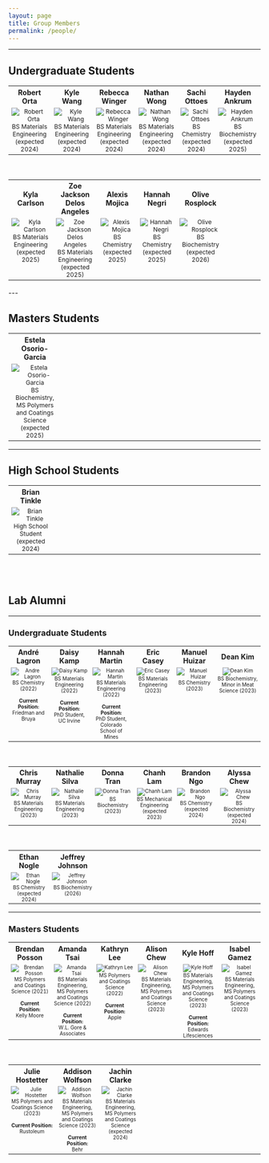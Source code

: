 ```yaml
---
layout: page
title: Group Members
permalink: /people/
---
```

---
## Undergraduate Students
<table>
  <tr style="font-size: 14px; text-align: center; font-weight: bold">
    <th width="12.5%">Robert Orta</th>
    <th width="12.5%">Kyle Wang</th>
    <th width="12.5%">Rebecca Winger</th>
    <th width="12.5%">Nathan Wong</th>
    <th width="12.5%">Sachi Ottoes</th>
    <th width="12.5%">Hayden Ankrum</th>
  </tr>
  <tr style="vertical-align:top; font-size: 12px; text-align: center"> 
    <td>
      <img src="https://lesliehamachi.github.io/images/Robert_Orta.png" alt="Robert Orta" title="Robert Orta"><br>BS Materials Engineering (expected 2024)
    </td>
    <td>
      <img src="https://lesliehamachi.github.io/images/Kyle_Wang.png" alt="Kyle Wang" title="Kyle Wang"><br>BS Materials Engineering (expected 2024)
    </td>
    <td>
      <img src="https://lesliehamachi.github.io/images/Rebecca_Winger.png" alt="Rebecca Winger" title="Rebecca Winger"><br>BS Materials Engineering (expected 2024)
    </td>
    <td>
      <img src="https://lesliehamachi.github.io/images/Nathan_Wong.png" alt="Nathan Wong" title="Nathan Wong"><br>BS Materials Engineering (expected 2024)
    </td>
    <td>
      <img src="https://lesliehamachi.github.io/images/Sachi_Ottoes.png" alt="Sachi Ottoes" title="Sachi Ottoes"><br>BS Chemistry (expected 2024)
    </td>
    <td>
      <img src="https://lesliehamachi.github.io/images/Hayden_Ankrum.png" alt="Hayden Ankrum" title="Hayden Ankrum"><br>BS Biochemistry (expected 2025)
    </td>
  </tr>
</table>
<br>
<table>
  <tr style="font-size: 14px; text-align: center; font-weight: bold">
    <th width="12.5%">Kyla Carlson</th>
    <th width="12.5%">Zoe Jackson Delos Angeles</th>
    <th width="12.5%">Alexis Mojica</th>
    <th width="12.5%">Hannah Negri</th>
    <th width="12.5%">Olive Rosplock</th>
    <th width="12.5%"></th>
  </tr>
  <tr style="vertical-align:top; font-size: 12px; text-align: center"> 
    <td>
      <img src="https://lesliehamachi.github.io/images/Kyla_Carlson.png" alt="Kyla Carlson" title="Kyla Carlson"><br>BS Materials Engineering (expected 2025)
    </td>
    <td>
      <img src="https://lesliehamachi.github.io/images/Zoe_Jackson_Delos_Angeles.png" alt="Zoe Jackson Delos Angeles" title="Zoe Jackson Delos Angeles"><br>BS Materials Engineering (expected 2025)
    </td>
    <td>
      <img src="https://lesliehamachi.github.io/images/Alexis_Mojica.png" alt="Alexis Mojica" title="Alexis Mojica"><br>BS Chemistry (expected 2025)
    </td>
    <td>
      <img src="https://lesliehamachi.github.io/images/Hannah_Negri.jpg" alt="Hannah Negri" title="Hannah Negri"><br>BS Chemistry (expected 2025)
    </td>
    <td>
      <img src="https://lesliehamachi.github.io/images/Olive_Rosplock.png" alt="Olive Rosplock" title="Olive Rosplock"><br>BS Biochemistry (expected 2026)
    </td>
    <td>
    </td>
  </tr>
</table>
---

## Masters Students
<table>
  <tr style="font-size: 14px; text-align: center; font-weight: bold">
    <th width="12.5%">Estela Osorio-Garcia</th>
    <th width="12.5%"></th>
    <th width="12.5%"></th>
    <th width="12.5%"></th>
    <th width="12.5%"></th>
    <th width="12.5%"></th>
  </tr>
  <tr style="vertical-align:top; font-size: 12px; text-align: center"> 
    <td>
      <img src="https://lesliehamachi.github.io/images/Estela_Osorio.png" alt="Estela Osorio-Garcia" title="Estela Osorio-Garcia"><br>BS Biochemistry, MS Polymers and Coatings Science (expected 2025)
    </td>
    <td>
    </td>
    <td>
    </td>
    <td>
    </td>
    <td>
    </td>
    <td>
    </td>
  </tr>
</table>

---
## High School Students
<table>
  <tr style="font-size: 14px; text-align: center; font-weight: bold">
    <th width="12.5%">Brian Tinkle</th>
    <th width="12.5%"></th>
    <th width="12.5%"></th>
    <th width="12.5%"></th>
    <th width="12.5%"></th>
    <th width="12.5%"></th>
  </tr>
  <tr style="vertical-align:top; font-size: 12px; text-align: center"> 
    <td>
      <img src="https://lesliehamachi.github.io/images/Brian_Tinkle.png" alt="Brian Tinkle" title="Brian Tinkle"><br>High School Student (expected 2024)
    </td>
    <td>
    </td>
    <td>
    </td>
    <td>
    </td>
    <td>
    </td>
    <td>
    </td>
  </tr>
</table>
<br>
<br>

## Lab Alumni
---
### Undergraduate Students
<table>
  <tr style="font-size: 14px; text-align: center; font-weight: bold">
    <th width="12.5%">André Lagron</th>
    <th width="12.5%">Daisy Kamp</th>
    <th width="12.5%">Hannah Martin</th>
    <th width="12.5%">Eric Casey</th>
    <th width="12.5%">Manuel Huizar</th>
    <th width="12.5%">Dean Kim</th>
  </tr>
  <tr style="vertical-align:top; font-size: 10px; text-align: center"> 
    <td>
      <img src="https://lesliehamachi.github.io/images/Andre_Lagron.png" alt="Andre Lagron" title="Andre Lagron"><br>BS Chemistry (2022)<br><br><b>Current Position:</b><br>Friedman and Bruya
    </td>
    <td>
      <img src="https://lesliehamachi.github.io/images/Daisy_Kamp.png" alt="Daisy Kamp" title="Daisy Kamp"><br>BS Materials Engineering (2022)<br><br><b>Current Position:</b><br>PhD Student, UC Irvine
    </td>
    <td>
      <img src="https://lesliehamachi.github.io/images/Hannah_Martin.png" alt="Hannah Martin" title="Hannah Martin"><br>BS Materials Engineering (2022)<br><br><b>Current Position:</b><br>PhD Student, Colorado School of Mines
    </td>
    <td>
      <img src="https://lesliehamachi.github.io/images/Eric_Casey.png" alt="Eric Casey" title="Eric Casey"><br>BS Materials Engineering (2023)
    </td>
    <td>
      <img src="https://lesliehamachi.github.io/images/Manuel_Huizar.jpg" alt="Manuel Huizar" title="Manuel Huizar"><br>BS Chemistry (2023)
    </td>
    <td>
      <img src="https://lesliehamachi.github.io/images/Dean_Kim.png" alt="Dean Kim" title="Dean Kim"><br>BS Biochemistry, Minor in Meat Science (2023)
    </td>
  </tr>
</table>
<br>
<table>
  <tr style="font-size: 14px; text-align: center; font-weight: bold">
    <th width="12.5%">Chris Murray</th>
    <th width="12.5%">Nathalie Silva</th>
    <th width="12.5%">Donna Tran</th>
    <th width="12.5%">Chanh Lam</th>
    <th width="12.5%">Brandon Ngo</th>
    <th width="12.5%">Alyssa Chew</th>
  </tr>
  <tr style="vertical-align:top; font-size: 10px; text-align: center"> 
    <td>
      <img src="https://lesliehamachi.github.io/images/Chris_Murray.png" alt="Chris Murray" title="Chris Murray"><br>BS Materials Engineering (2023)
    </td>
    <td>
      <img src="https://lesliehamachi.github.io/images/Nathalie_Silva.png" alt="Nathalie Silva" title="Nathalie Silva"><br>BS Materials Engineering (2023)
    </td>
    <td>
      <img src="https://lesliehamachi.github.io/images/Donna_Tran.png" alt="Donna Tran" title="Donna Tran"><br>BS Biochemistry (2023)
    </td>
    <td>
      <img src="https://lesliehamachi.github.io/images/Chanh_Lam.jpg" alt="Chanh Lam" title="Chanh Lam"><br>BS Mechanical Engineering (expected 2023)
    </td>
    <td>
      <img src="https://lesliehamachi.github.io/images/Brandon_Ngo.png" alt="Brandon Ngo" title="Brandon Ngo"><br>BS Chemistry (expected 2024)
    </td>
    <td>
      <img src="https://lesliehamachi.github.io/images/Alyssa_Chew.png" alt="Alyssa Chew" title="Alyssa Chew"><br>BS Biochemistry (expected 2024)
    </td>
  </tr>
</table>
<br>
<table>
  <tr style="font-size: 14px; text-align: center; font-weight: bold">
    <th width="12.5%">Ethan Nogle</th>
    <th width="12.5%">Jeffrey Johnson</th>
    <th width="12.5%"></th>
    <th width="12.5%"></th>
    <th width="12.5%"></th>
    <th width="12.5%"></th>
  </tr>
  <tr style="vertical-align:top; font-size: 10px; text-align: center"> 
    <td>
      <img src="https://lesliehamachi.github.io/images/Ethan_Nogle.png" alt="Ethan Nogle" title="Ethan Nogle"><br>BS Chemistry (expected 2024)
    </td>
    <td>
      <img src="https://lesliehamachi.github.io/images/Jeffrey_Johnson.png" alt="Jeffrey Johnson" title="Jeffrey Johnson"><br>BS Biochemistry (2026)
    </td>
    <td>
    </td>
    <td>
    </td>
    <td>
    </td>
    <td>
    </td>
  </tr>
</table>


---
### Masters Students
<table>
  <tr style="font-size: 14px; text-align: center; font-weight: bold">
    <th width="12.5%">Brendan Posson</th>
    <th width="12.5%">Amanda Tsai</th>
    <th width="12.5%">Kathryn Lee</th>
    <th width="12.5%">Alison Chew</th>
    <th width="12.5%">Kyle Hoff</th>
    <th width="12.5%">Isabel Gamez</th>
  </tr>
  <tr style="vertical-align:top; font-size: 10px; text-align: center"> 
    <td>
      <img src="https://lesliehamachi.github.io/images/Brendan_Posson.png" alt="Brendan Posson" title="Brendan Posson"><br>MS Polymers and Coatings Science (2021)<br><br><b>Current Position:</b><br>Kelly Moore
    </td>
    <td>
      <img src="https://lesliehamachi.github.io/images/Amanda_Tsai.png" alt="Amanda Tsai" title="Amanda Tsai"><br>BS Materials Engineering, MS Polymers and Coatings Science (2022)<br><br><b>Current Position:</b><br>W.L. Gore & Associates
    </td>
    <td>
      <img src="https://lesliehamachi.github.io/images/Kathryn_Lee.png" alt="Kathryn Lee" title="Kathryn Lee"><br>MS Polymers and Coatings Science (2022)<br><br><b>Current Position:</b><br>Apple
    </td>
    <td>
      <img src="https://lesliehamachi.github.io/images/Alison_Chew.png" alt="Alison Chew" title="Alison Chew"><br>BS Materials Engineering, MS Polymers and Coatings Science (2023)
    </td>
    <td>
      <img src="https://lesliehamachi.github.io/images/Kyle_Hoff.png" alt="Kyle Hoff" title="Kyle Hoff"><br>BS Materials Engineering, MS Polymers and Coatings Science (2023)<br><br><b>Current Position:</b><br>Edwards Lifesciences
    </td>
    <td>
      <img src="https://lesliehamachi.github.io/images/Isabel_Gamez.jpg" alt="Isabel Gamez" title="Isabel Gamez"><br>BS Materials Engineering, MS Polymers and Coatings Science (2023)
    </td>
  </tr>
</table>
<br>
<table>
  <tr style="font-size: 14px; text-align: center; font-weight: bold">
    <th width="12.5%">Julie Hostetter</th>
    <th width="12.5%">Addison Wolfson</th>
    <th width="12.5%">Jachin Clarke</th>
    <th width="12.5%"></th>
    <th width="12.5%"></th>
    <th width="12.5%"></th>
  </tr>
  <tr style="vertical-align:top; font-size: 10px; text-align: center"> 
    <td>
      <img src="https://lesliehamachi.github.io/images/Julie_Hostetter.png" alt="Julie Hostetter" title="Julie Hostetter"><br>MS Polymers and Coatings Science (2023)<br><br><b>Current Position:</b><br>Rustoleum
    </td>
    <td>
      <img src="https://lesliehamachi.github.io/images/Addison_Wolfson.png" alt="Addison Wolfson" title="Addison Wolfson"><br>BS Materials Engineering, MS Polymers and Coatings Science (2023)<br><br><b>Current Position:</b><br>Behr
    </td>
    <td>
      <img src="https://lesliehamachi.github.io/images/Jachin_Clarke.jpg" alt="Jachin Clarke" title="Jachin Clarke"><br>BS Materials Engineering, MS Polymers and Coatings Science (expected 2024)
    </td>
    <td>
    </td>
    <td>
    </td>
    <td>
    </td>
  </tr>
</table>
